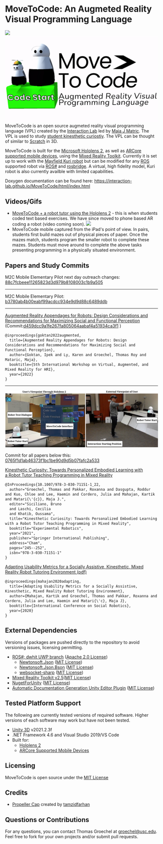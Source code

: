 # MoveToCode: An Augmeted Reality Visual Programming Language
![](https://zenodo.org/badge/228872749.svg)
![](Images/logo.gif)
MoveToCode is an open source augmeted reality visual programming language (VPL) created by the [Interaction Lab](http://robotics.usc.edu/interaction/) led by [Maja J Matric](https://robotics.usc.edu/~maja/index.html). The VPL is used to study [student kinesthetic curiostiy](https://tgroechel.github.io/kin_cur.html).  The VPL can be thought of similar to [Scratch](https://scratch.mit.edu/) in 3D. 

MoveToCode is built for the [Microsoft Hololens 2](https://www.microsoft.com/en-us/hololens/hardware), as well as [ARCore supported mobile devices](https://developers.google.com/ar/devices), using the [Mixed Reality Toolkit](https://github.com/microsoft/MixedRealityToolkit-Unity). Currently it is set up to work with the [Mayfield Kuri robot](https://www.heykuri.com/explore-kuri/) but can be modified for any [ROS](https://www.ros.org/) supported robot via [ROS#](https://github.com/siemens/ros-sharp) and [rosbridge](http://wiki.ros.org/rosbridge_suite). A virtual, high fidelity model, Kuri robot is also currently availble with limited capabilities.

Doxygen documentation can be found here: https://interaction-lab.github.io/MoveToCode/html/index.html

## Videos/Gifs
- [MoveToCode + a robot tutor using the Hololens 2](https://www.youtube.com/watch?v=s7udZXa2wEw) - this is when students coded text based exercises. We have since moved to phone based AR coding a robot (video coming soon).
![](Images/ipad0.gif)
- MoveToCode mobile captured from the iPad's point of view. In pairs, students first build mazes out of physical pieces of paper. Once the mazes match, students program the smaller robot to complete these mazes. Students must move around to complete the above tasks presenting programming in a physically situated environment.

## Papers and Study Commits

M2C Mobile Elementary Pilot next day outreach changes: [88c7fcbeee11265823d3d979b8108003c1b9a505](https://github.com/interaction-lab/MoveToCode/commit/88c7fcbeee11265823d3d979b8108003c1b9a505)

---

M2C Mobile Elementary Pilot: [b3780ab4b00eabf99acdcc934e9d9d88c6489ddb](https://github.com/interaction-lab/MoveToCode/commit/b3780ab4b00eabf99acdcc934e9d9d88c6489ddb)

---
[Augmented Reality Appendages for Robots: Design Considerations and Recommendations for Maximizing Social and Functional Perception](https://tgroechel.github.io/publications/appendages.pdf) (Commit:[d459dcc9a1fe267fa805064aabaf4a51934ca3f1](https://github.com/interaction-lab/MoveToCode/commit/d459dcc9a1fe267fa805064aabaf4a51934ca3f1) )
```
@inproceedings{goktan2022augmented,
  title={Augmented Reality Appendages for Robots: Design Considerations and Recommendations for Maximizing Social and Functional Perception},
  author={Goktan, Ipek and Ly, Karen and Groechel, Thomas Roy and Mataric, Maja},
  booktitle={5th International Workshop on Virtual, Augmented, and Mixed Reality for HRI},
  year={2022}
}
```
---
![](Images/newconcise.png)

Commit for all papers below this: [0765f1d1ab46373f1bc1be90d9d5b07fafc2a533](https://github.com/interaction-lab/MoveToCode/commit/0765f1d1ab46373f1bc1be90d9d5b07fafc2a533)

[Kinesthetic Curiosity: Towards Personalized Embodied Learning with a Robot Tutor Teaching Programming in Mixed Reality](https://robotics.usc.edu/publications/media/uploads/pubs/pubdb_1110_b3d5df607edd4a42993486ba993c6bf7.pdf)
```
@InProceedings{10.1007/978-3-030-71151-1_22,
  author="Groechel, Thomas and Pakkar, Roxanna and Dasgupta, Roddur and Kuo, Chloe and Lee, Haemin and Cordero, Julia and Mahajan, Kartik and Matari{\'{c}}, Maja J.",
  editor="Siciliano, Bruno
  and Laschi, Cecilia
  and Khatib, Oussama",
  title="Kinesthetic Curiosity: Towards Personalized Embodied Learning with a Robot Tutor Teaching Programming in Mixed Reality",
  booktitle="Experimental Robotics",
  year="2021",
  publisher="Springer International Publishing",
  address="Cham",
  pages="245--252",
  isbn="978-3-030-71151-1"
}
```
[Adapting Usability Metrics for a Socially Assistive, Kinesthetic, Mixed Reality Robot Tutoring Environment (pdf)](https://robotics.usc.edu/publications/media/uploads/pubs/pubdb_1107_eff82bdefbf34f42a435be8c6bacbfa4.pdf)
```
@inproceedings{mahajan2020adapting,
  title={Adapting Usability Metrics for a Socially Assistive, Kinesthetic, Mixed Reality Robot Tutoring Environment},
  author={Mahajan, Kartik and Groechel, Thomas and Pakkar, Roxanna and Cordero, Julia and Lee, Haemin and Matari{\'c}, Maja J},
  booktitle={International Conference on Social Robotics},
  year={2020}
}
``` 

## External Dependencies
Versions of packages are pushed directly to the repository to avoid versioning issues, licensing permitting.
- [ROS#; dwhit UWP branch](https://github.com/dwhit/ros-sharp/commit/4ccf45fc94827132397afeaa210afc01834d1dec) ([Apache 2.0 License](http://www.apache.org/licenses/LICENSE-2.0))
    - [Newtonsoft.Json](https://github.com/JamesNK/Newtonsoft.Json) ([MIT License](https://en.wikipedia.org/wiki/MIT_License))
    - [Newtonsoft.Json.Bson](https://github.com/JamesNK/Newtonsoft.Json.Bson) ([MIT License](https://en.wikipedia.org/wiki/MIT_License))
    - [websocket-sharp](https://github.com/sta/websocket-sharp) ([MIT License](https://en.wikipedia.org/wiki/MIT_License))
- [Mixed Reality Toolkit v2.5](https://github.com/microsoft/MixedRealityToolkit-Unity)([MIT License](https://en.wikipedia.org/wiki/MIT_License))
- [NugetForUnity](https://github.com/GlitchEnzo/NuGetForUnity) ([MIT License](https://en.wikipedia.org/wiki/MIT_License))
- [Automatic Documentation Generation Unity Editor Plugin](http://www.jacobpennock.com/Blog/unity-automatic-documentation-generation-an-editor-plugin/) ([MIT License](https://en.wikipedia.org/wiki/MIT_License))

## Tested Platform Support
The following are currently tested versions of required software. Higher versions of each software may work but have not been tested.
- [Unity 3D](https://github.com/siemens/ros-sharp/tree/master/Unity3D) v2021.2.3f
- .NET Framework 4.6 and Visual Studio 2019/VS Code
- Built for:
  -  [Hololens 2](https://www.microsoft.com/en-us/hololens/hardware)
  -  [ARCore Supported Mobile Devices](https://developers.google.com/ar/devices)

## Licensing
MoveToCode is open source under the [MIT License](https://en.wikipedia.org/wiki/MIT_License)

## Credits
- [Propeller Cap](https://sketchfab.com/3d-models/propeller-hat-ac50695f2ab24b2382ab7ebb8ba89d2d) created by [tamzidfarhan](https://sketchfab.com/tamzidfarhan)
## Questions or Contributions
For any questions, you can contact Thomas Groechel at groechel@usc.edu. Feel free to fork for your own projects and/or submit pull requests.
